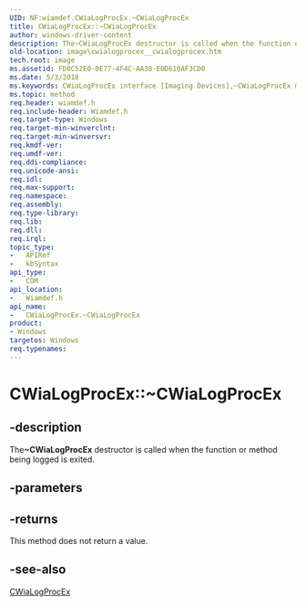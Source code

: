 ```yaml
---
UID: NF:wiamdef.CWiaLogProcEx.~CWiaLogProcEx
title: CWiaLogProcEx::~CWiaLogProcEx
author: windows-driver-content
description: The~CWiaLogProcEx destructor is called when the function or method being logged is exited.
old-location: image\cwialogprocex__cwialogprocex.htm
tech.root: image
ms.assetid: FD0C52E0-0E77-4F4C-AA38-E0D610AF3CD0
ms.date: 5/3/2018
ms.keywords: CWiaLogProcEx interface [Imaging Devices],~CWiaLogProcEx method, CWiaLogProcEx.~CWiaLogProcEx, CWiaLogProcEx::~CWiaLogProcEx, image.cwialogprocex__cwialogprocex, wiamdef/CWiaLogProcEx::~CWiaLogProcEx, ~CWiaLogProcEx, ~CWiaLogProcEx method [Imaging Devices], ~CWiaLogProcEx method [Imaging Devices],CWiaLogProcEx interface
ms.topic: method
req.header: wiamdef.h
req.include-header: Wiamdef.h
req.target-type: Windows
req.target-min-winverclnt: 
req.target-min-winversvr: 
req.kmdf-ver: 
req.umdf-ver: 
req.ddi-compliance: 
req.unicode-ansi: 
req.idl: 
req.max-support: 
req.namespace: 
req.assembly: 
req.type-library: 
req.lib: 
req.dll: 
req.irql: 
topic_type:
-	APIRef
-	kbSyntax
api_type:
-	COM
api_location:
-	Wiamdef.h
api_name:
-	CWiaLogProcEx.~CWiaLogProcEx
product:
- Windows
targetos: Windows
req.typenames: 
---
```


# CWiaLogProcEx::~CWiaLogProcEx


## -description


The<b>~CWiaLogProcEx</b> destructor is called when the function or method being logged is exited.


## -parameters








## -returns



This method does not return a value.




## -see-also




<a href="https://msdn.microsoft.com/library/windows/hardware/mt844723">CWiaLogProcEx</a>
 

 

